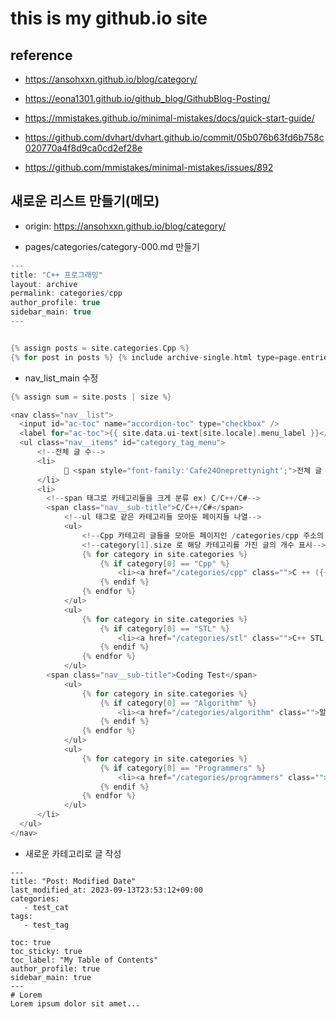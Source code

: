 # this is my github.io site

## reference
 - https://ansohxxn.github.io/blog/category/
 - https://eona1301.github.io/github_blog/GithubBlog-Posting/
 - https://mmistakes.github.io/minimal-mistakes/docs/quick-start-guide/

 - https://github.com/dvhart/dvhart.github.io/commit/05b076b63fd6b758c020770a4f8d9ca0cd2ef28e
  - https://github.com/mmistakes/minimal-mistakes/issues/892
## 새로운 리스트 만들기(메모)
 - origin: https://ansohxxn.github.io/blog/category/

 - pages/categories/category-000.md 만들기

 ```h
 ---
title: "C++ 프로그래밍"
layout: archive
permalink: categories/cpp
author_profile: true
sidebar_main: true
---


{% assign posts = site.categories.Cpp %}
{% for post in posts %} {% include archive-single.html type=page.entries_layout %} {% endfor %}
 ```

 - nav_list_main 수정

```h
{% assign sum = site.posts | size %}

<nav class="nav__list">
  <input id="ac-toc" name="accordion-toc" type="checkbox" />
  <label for="ac-toc">{{ site.data.ui-text[site.locale].menu_label }}</label>
  <ul class="nav__items" id="category_tag_menu">
      <!--전체 글 수-->
      <li>
            📂 <span style="font-family:'Cafe24Oneprettynight';">전체 글 수</style> <span style="font-family:'Coming Soon';">{{sum}}</style> <span style="font-family:'Cafe24Oneprettynight';">개</style> 
      </li>
      <li>
        <!--span 태그로 카테고리들을 크게 분류 ex) C/C++/C#-->
        <span class="nav__sub-title">C/C++/C#</span>
            <!--ul 태그로 같은 카테고리들 모아둔 페이지들 나열-->
            <ul>
                <!--Cpp 카테고리 글들을 모아둔 페이지인 /categories/cpp 주소의 글로 링크 연결-->
                <!--category[1].size 로 해당 카테고리를 가진 글의 개수 표시--> 
                {% for category in site.categories %}
                    {% if category[0] == "Cpp" %}
                        <li><a href="/categories/cpp" class="">C ++ ({{category[1].size}})</a></li>
                    {% endif %}
                {% endfor %}
            </ul>
            <ul>
                {% for category in site.categories %}
                    {% if category[0] == "STL" %}
                        <li><a href="/categories/stl" class="">C++ STL & 표준 ({{category[1].size}})</a></li>
                    {% endif %}
                {% endfor %}
            </ul>
        <span class="nav__sub-title">Coding Test</span>
            <ul>
                {% for category in site.categories %}
                    {% if category[0] == "Algorithm" %}
                        <li><a href="/categories/algorithm" class="">알고리즘 구현 (with C++) ({{category[1].size}})</a></li>
                    {% endif %}
                {% endfor %}
            </ul>
            <ul>
                {% for category in site.categories %}
                    {% if category[0] == "Programmers" %}
                        <li><a href="/categories/programmers" class="">프로그래머스 ({{category[1].size}})</a></li>
                    {% endif %}
                {% endfor %}
            </ul>
      </li>
  </ul>
</nav>

```

 - 새로운 카테고리로 글 작성
 ```
 ---
title: "Post: Modified Date"
last_modified_at: 2023-09-13T23:53:12+09:00
categories:
    - test_cat
tags:
    - test_tag

toc: true
toc_sticky: true
toc_label: "My Table of Contents"
author_profile: true
sidebar_main: true
---
# Lorem
Lorem ipsum dolor sit amet...
 ```